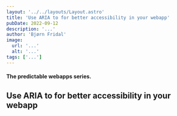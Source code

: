 ```yaml
---
layout: '../../layouts/Layout.astro'
title: 'Use ARIA to for better accessibility in your webapp'
pubDate: 2022-09-12
description: '...'
author: 'Bjørn Fridal'
image:
  url: '...'
  alt: '...'
tags: ['...']
---
```


#### The predictable webapps series.

## Use ARIA to for better accessibility in your webapp
